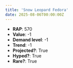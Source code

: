 ```yaml
---
title: 'Snow Leopard Fedora'
date: 2025-08-06T00:00:00Z
---
```

- **RAP**: 570
- **Value**: -1
- **Demand level**: -1
- **Trend**: -1
- **Projected?**: True
- **Hyped?**: True
- **Rare?**: True
